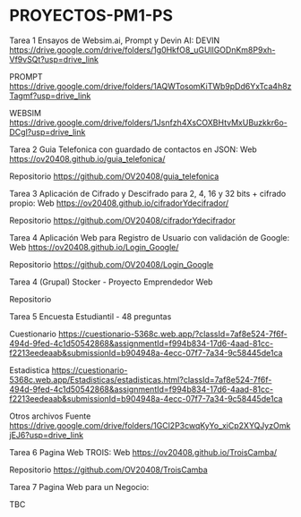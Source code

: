 # PROYECTOS-PM1-PS
Tarea 1 Ensayos de Websim.ai, Prompt y Devin AI:
DEVIN
https://drive.google.com/drive/folders/1g0HkfO8_uGUllGODnKm8P9xh-Vf9vSQt?usp=drive_link


PROMPT
https://drive.google.com/drive/folders/1AQWTosomKiTWb9pDd6YxTca4h8zTagmf?usp=drive_link


WEBSIM
https://drive.google.com/drive/folders/1Jsnfzh4XsCOXBHtvMxUBuzkkr6o-DCgl?usp=drive_link


Tarea 2 Guia Telefonica con guardado de contactos en JSON:
Web
https://ov20408.github.io/guia_telefonica/


Repositorio
https://github.com/OV20408/guia_telefonica


Tarea 3 Aplicación de Cifrado y Descifrado para 2, 4, 16 y 32 bits + cifrado propio:
Web
https://ov20408.github.io/cifradorYdecifrador/


Repositorio
https://github.com/OV20408/cifradorYdecifrador


Tarea 4 Aplicación Web para Registro de Usuario con validación de Google:
Web
https://ov20408.github.io/Login_Google/


Repositorio
https://github.com/OV20408/Login_Google


Tarea 4 (Grupal) Stocker - Proyecto Emprendedor
Web


Repositorio


Tarea 5 Encuesta Estudiantil - 48 preguntas

Cuestionario
https://cuestionario-5368c.web.app/?classId=7af8e524-7f6f-494d-9fed-4c1d50542868&assignmentId=f994b834-17d6-4aad-81cc-f2213eedeaab&submissionId=b904948a-4ecc-07f7-7a34-9c58445de1ca


Estadistica
https://cuestionario-5368c.web.app/Estadisticas/estadisticas.html?classId=7af8e524-7f6f-494d-9fed-4c1d50542868&assignmentId=f994b834-17d6-4aad-81cc-f2213eedeaab&submissionId=b904948a-4ecc-07f7-7a34-9c58445de1ca


Otros archivos Fuente
https://drive.google.com/drive/folders/1GCl2P3cwqKyYo_xiCp2XYQJyzOmkjEJ6?usp=drive_link


Tarea 6 Pagina Web TROIS:
Web
https://ov20408.github.io/TroisCamba/


Repositorio
https://github.com/OV20408/TroisCamba




Tarea 7 Pagina Web para un Negocio:

TBC

